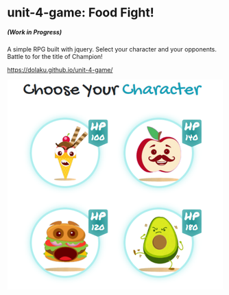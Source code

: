 # unit-4-game: Food Fight! 
##### (Work in Progress)

A simple RPG built with jquery. Select your character and your opponents. Battle to for the title of Champion!

https://dolaku.github.io/unit-4-game/

![Food Fight!](./assets/images/game.png)
